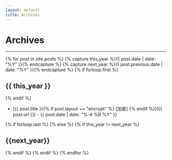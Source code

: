 ```yaml
---
layout: default
title: Archives
---
```


# Archives

* * *

{% for post in site.posts %}
{% capture this_year %}{{ post.date | date: "%Y" }}{% endcapture %}
{% capture next_year %}{{ post.previous.date | date: "%Y" }}{% endcapture %} 
{% if forloop.first %}

## {{ this_year }}

{% endif %} 

- [{{ post.title }}{% if post.layout == "encrypt" %} [加密] {% endif %}]({{ post.url }}) - {{ post.date | date: "%-d %B %Y" }}   

{% if forloop.last %} 
{% else %}
{% if this_year != next_year %}

## {{next_year}}

{% endif %} {% endif %} {% endfor %} 
